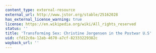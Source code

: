 ```yaml
---
content_type: external-resource
external_url: http://www.jstor.org/stable/25162028
has_external_license_warning: true
license: https://en.wikipedia.org/wiki/All_rights_reserved
status: ''
title: 'Transforming Sex: Christine Jorgensen in the Postwar U.S'
uid: cfd12c0a-12ab-4670-a7cf-82333229382c
wayback_url: ''
---
```

